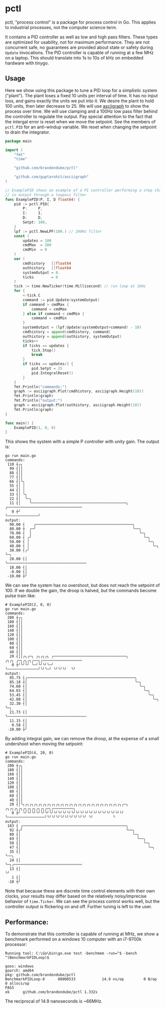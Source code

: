 # pctl

pctl, "process control" is a package for process control in Go.  This applies to industrial processes, not the computer science term.

It contains a PID controller as well as low and high pass filters.  These types are optimized for usability, not for
maximum performance.  They are not concurrent safe, no guarantees are provided about state or safety during `Update` invocations.  The PID controller is capable of running at a few MHz on a laptop.  This should translate into 1s to 10s of kHz on embedded hardware with tinygo.

## Usage

Here we show using this package to tune a PID loop for a simplistic system ("plant").  The plant loses a fixed 10 units per interval of time.  It has no input loss, and gains exactly the units we put into it.  We desire the plant to hold 100 units, then later decrease to 25.  We will use [asciigraph](https://github.com/guptarohit/asciigraph) to show the process over time.  We will use clamping and a 100Hz low pass filter behind the controller to regulate the output.  Pay special attention to the fact that the intergal error is reset when we move the setpoint.  See the members of `pctl.PID` for an anti-windup variable.  We reset when changing the setpoint to drain the integrator.

```go
package main

import (
	"fmt"
	"time"

	"github.com/brandondube/pctl"

	"github.com/guptarohit/asciigraph"
)

// ExamplePID shows an example of a PI controller performing a step change
// in output through a lowpass filter
func ExamplePID(P, I, D float64) {
	pid := pctl.PID{
		P:     P,
		I:     I,
		D:     D,
		Setpt: 100,
	}
	lpf := pctl.NewLPF(100.) // 200Hz filter
	const (
		updates = 100
		cmdMax  = 200
		cmdMin  = 0
	)
	var (
		cmdhistory   []float64
		outhistory   []float64
		systemOutput = 0.
		ticks        = 0
	)
	tick := time.NewTicker(time.Millisecond) // run loop at 1kHz
	for {
		<-tick.C
		command := pid.Update(systemOutput)
		if command > cmdMax {
			command = cmdMax
		} else if command < cmdMin {
			command = cmdMin
		}
		systemOutput = (lpf.Update(systemOutput+command) - 10)
		cmdhistory = append(cmdhistory, command)
		outhistory = append(outhistory, systemOutput)
		ticks++
		if ticks == updates {
			tick.Stop()
			break
		}
		if ticks == updates/2 {
			pid.Setpt = 25
			pid.IntegralReset()
		}
	}
	fmt.Println("commands:")
	graph := asciigraph.Plot(cmdhistory, asciigraph.Height(10))
	fmt.Println(graph)
	fmt.Println("output:")
	graph = asciigraph.Plot(outhistory, asciigraph.Height(10))
	fmt.Println(graph)
}

func main() {
	ExamplePID(1, 0, 0)
}

```

This shows the system with a simple P controller with unity gain.  The output is:
```
go run main.go
commands:
 110 ┼╭╮
  99 ┤││
  88 ┤││
  77 ┤││
  66 ┤│╰╮
  55 ┤│ │
  44 ┤│ │
  33 ┤│ ╰╮
  22 ┤│  ╰─╮
  11 ┤│    ╰───────────────────────────────────────────╮              ╭──────────────────────────────────
   0 ┼╯                                                ╰──────────────╯
output:
  90.00 ┤    ╭────────────────────────────────────────────╮
  80.00 ┼  ╭─╯                                            ╰──╮
  70.00 ┤  │                                                 ╰─╮
  60.00 ┤ ╭╯                                                   ╰─╮
  50.00 ┤ │                                                      ╰─╮
  40.00 ┤ │                                                        ╰─╮
  30.00 ┤╭╯                                                          ╰─╮
  20.00 ┤│                                                             ╰────────────────────────────────────
  10.00 ┤│
  -0.00 ┤│
 -10.00 ┼╯

```

We can see the system has no overshoot, but does not reach the setpoint of 100.  If we double the gain, the droop is halved, but the commands become pulse train like:
```
# ExamplePID(2, 0, 0)
go run main.go
commands:
 200 ┼╭╮
 180 ┤││
 160 ┤││
 140 ┤││
 120 ┤││
 100 ┤││
  80 ┤││
  60 ┤││
  40 ┤││
  20 ┤││╭╮╭─╮ ╭╮╭╮╭╮ ╭─────────────────────────────────╮              ╭╮╭╮ ╭─╮╭╮╭╮╭──╮╭──────────────────
   0 ┼╯╰╯╰╯ ╰─╯╰╯╰╯╰─╯                                 ╰──────────────╯╰╯╰─╯ ╰╯╰╯╰╯  ╰╯
output:
  95.75 ┤╭─────────────────────────────────────────────────╮
  85.18 ┼│                                                 ╰─╮
  74.60 ┤│                                                   ╰─╮
  64.03 ┤│                                                     ╰─╮
  53.45 ┤│                                                       ╰─╮
  42.88 ┤│                                                         ╰─╮
  32.30 ┤│                                                           ╰─╮
  21.73 ┤│                                                             ╰────────────────────────────────────
  11.15 ┤│
   0.58 ┤│
 -10.00 ┼╯
```

By adding integral gain, we can remove the droop, at the expense of a small undershoot when moving the setpoint:
```
# ExamplePID(4, 20, 0)
go run main.go
commands:
 200 ┼╭╮
 180 ┤││
 160 ┤││
 140 ┤││
 120 ┤││
 100 ┤││
  80 ┤││
  60 ┤││
  40 ┤││
  20 ┤│╰╮╭╮╭╮╭╮╭╮╭╮╭╮╭╮╭╮╭╮╭╮╭╮╭╮╭╮╭╮╭╮╭╮╭╮╭╮╭╮╭╮╭╮╭╮╭─╮                 ╭╮╭╮╭╮╭╮╭╮╭╮╭╮╭╮╭╮╭─╮╭─────────╮
   0 ┼╯ ╰╯╰╯╰╯╰╯╰╯╰╯╰╯╰╯╰╯╰╯╰╯╰╯╰╯╰╯╰╯╰╯╰╯╰╯╰╯╰╯╰╯╰╯╰╯ ╰─────────────────╯╰╯╰╯╰╯╰╯╰╯╰╯╰╯╰╯╰╯ ╰╯         ╰
output:
 103 ┤ ╭───────────────────────────────────────────────╮
  92 ┼╭╯                                               ╰──╮
  80 ┤│                                                   ╰─╮
  69 ┤│                                                     ╰──╮
  58 ┤│                                                        ╰─╮
  47 ┤│                                                          ╰─╮
  35 ┤│                                                            ╰──╮
  24 ┤│                                                               ╰─╮╭───────────────────────────────
  13 ┤│                                                                 ╰╯
   1 ┤│
 -10 ┼╯

```

Note that because these are discrete time control elements with their own clocks, your results may differ based on
the relatively noisy/imprecise behavior of `time.Ticker`.  We can see the process control works well, but the controller output is flickering on and off.  Further tuning is left to the user.


## Performance:

To demonstrate that this controller is capable of running at MHz, we show a benchmark performed on a windows 10 computer with an i7-9700k processor:
```
Running tool: C:\Go\bin\go.exe test -benchmem -run=^$ -bench ^(BenchmarkPIDLoop)$

goos: windows
goarch: amd64
pkg: github.com/brandondube/pctl
BenchmarkPIDLoop-8   	80000533	        14.9 ns/op	       0 B/op	       0 allocs/op
PASS
ok  	github.com/brandondube/pctl	1.332s
```

The reciprocal of 14.9 nanoseconds is ~66MHz.

